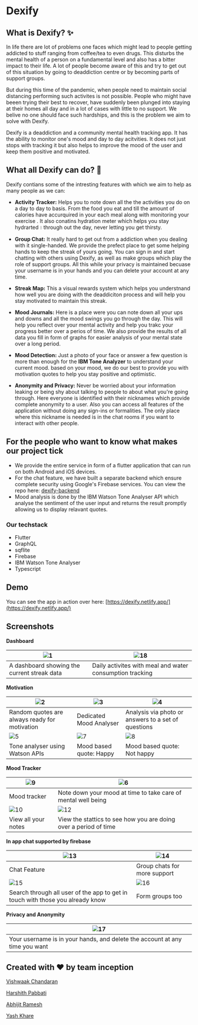 # Dexify

## What is Dexify? :sparkles:

In life there are lot of problems one faces which might lead to people getting addicted to stuff ranging from coffee/tea to even drugs. This disturbs the mental health of a person on a fundamental level and also has a bitter impact to their life. A lot of people become aware of this and try to get out of this situation by going to deaddiction centre or by becoming parts of support groups. 

But during this time of the pandemic, when people need to maintain social distancing performing such activites is not possible. People who might have beeen trying their best to recover, have suddenly been plunged into staying at their homes all day and in a lot of cases with little to no support. We belive no one should face such hardships, and this is the problem we aim to solve with Dexify. 

Dexify is a deaddiction and a community mental health tracking app. It has the ability to monitor one's mood and day to day acitvities. It does not just stops with tracking it but also helps to improve the mood of the user and keep them positive and motivated. 

## What all Dexify can do? :thought_balloon:

Dexify contians some of the intresting features with which we aim to help as many people as we can:

- **Activity Tracker:** Helps you to note down all the the activities you do on a day to day to basis. From the food you eat and till the amount of calories have accurquired in your each meal along with monitoring your exercise . It also conatins hydration meter which helps you stay hydrarted :droplet: through out the day, never letting you get thirsty.

- **Group Chat:** It really hard to get out from a addiction when you dealing with it single-handed. We provide the prefect place to get some helping hands to keep the streak of yours going. You can sign in and start chatting with others using Dexify, as well as make groups which play the role of support groups. All this while your privacy is maintained becuase your username is in your hands and you can delete your account at any time. 

- **Streak Map:** This a visual rewards system which helps you understnand how well you are doing with the deaddiciton process and will help you stay motivated to maintain this streak.

- **Mood Journals:** Here is a place were you can note down all your ups and downs and all the mood swings you go through the day. This will help you reflect over your mental activity and help you trakc your progress better over a perios of time. We also provide the results of all data you fill in form of graphs for easier analysis of your mental state over a long period. 

- **Mood Detection:** Just a photo of your face or answer a few question is more than enough for the **IBM Tone Analyzer** to understand your current mood. based on your mood, we do our best to provide you with motivation quotes to help you stay positive and optimistic.  

- **Anonymity and Privacy:** Never be worried about your information leaking or being shy about talking to people to about what you're going through. Here everyone is identified with their nicknames which provide complete anonymity to a user. Also you can access all features of the application without doing any sign-ins or formalities. The only place where this nickname is needed is in the chat rooms if you want to interact with other people. 

## For the people who want to know what makes our project tick

- We provide the entire service in form of a flutter application that can run on both Android and iOS devices. 
- For the chat feature, we have built a separate backend which ensure complete security using Google's Firebase services. You can view the repo here: [dexify-backend](https://github.com/Fireboltz/dexify-backend)
- Mood analysis is done by the IBM Watson Tone Analyser API which analyse the sentiment of the user input and returns the result promptly allowing us to display relavant quotes.

### Our techstack

- Flutter
- GraphQL
- sqflite
- Firebase
- IBM Watson Tone Analyser
- Typescript

## Demo

  You can see the app in action over here: [https://dexify.netlify.app/](https://dexify.netlify.app/)
  
## Screenshots

**Dashboard**

| ![1](https://user-images.githubusercontent.com/41234408/93712034-6ce3d180-fb70-11ea-9aa1-7ec476975eef.jpg) | ![18](https://user-images.githubusercontent.com/41234408/93712051-84bb5580-fb70-11ea-9160-8001683e6822.jpg) |
|---|---|
| A dashboard showing the current streak data  | Daily activites with meal and water consumption tracking  |

**Motivation**

| ![2](https://user-images.githubusercontent.com/41234408/93712077-d368ef80-fb70-11ea-8360-7995367389b0.jpg) | ![3](https://user-images.githubusercontent.com/41234408/93712086-eaa7dd00-fb70-11ea-8ba2-3d16db16cb73.jpg) | ![4](https://user-images.githubusercontent.com/41234408/93712094-00b59d80-fb71-11ea-9f3d-4365b9ac151e.jpg) |
|---|---|---|
| Random quotes are always ready for motivation  | Dedicated Mood Analyser  |  Analysis via photo or answers to a set of questions |
| ![5](https://user-images.githubusercontent.com/41234408/93712103-175bf480-fb71-11ea-8179-9ded3662a7a5.jpg) | ![7](https://user-images.githubusercontent.com/41234408/93712113-2f337880-fb71-11ea-8214-8e6f5abcb173.jpg) | ![8](https://user-images.githubusercontent.com/41234408/93712114-3064a580-fb71-11ea-84a0-682f05aaaa7b.jpg) |
| Tone analyser using Watson APIs  | Mood based quote: Happy  | Mood based quote: Not happy  |

**Mood Tracker**

| ![9](https://user-images.githubusercontent.com/41234408/93712160-a8cb6680-fb71-11ea-9676-8892c2e74fbc.jpg) | ![6](https://user-images.githubusercontent.com/41234408/93712164-b84aaf80-fb71-11ea-9b21-69a8af8e8d8d.jpg) |
|---|---|
| Mood tracker | Note down your mood at time to take care of mental well being |
| ![10](https://user-images.githubusercontent.com/41234408/93712175-d6b0ab00-fb71-11ea-9c05-c9bfe7addfb0.jpg) | ![12](https://user-images.githubusercontent.com/41234408/93712176-d7e1d800-fb71-11ea-937c-a4bead210a25.jpg) |
| View all your notes | View the stattics to see how you are doing over a period of time |

**In app chat supported by firebase**

| ![13](https://user-images.githubusercontent.com/41234408/93712221-2000fa80-fb72-11ea-8d15-0e9bb7ed3877.jpg) | ![14](https://user-images.githubusercontent.com/41234408/93712222-21322780-fb72-11ea-92c2-33752a703313.jpg) |
|---|---|
| Chat Feature  | Group chats for more support  |
| ![15](https://user-images.githubusercontent.com/41234408/93712223-21cabe00-fb72-11ea-9130-628edbc2767d.jpg) | ![16](https://user-images.githubusercontent.com/41234408/93712224-21cabe00-fb72-11ea-969e-537b198699d2.jpg) |
| Search through all user of the app to get in touch with those you already know  | Form groups too  |

**Privacy and Anonymity**

| ![17](https://user-images.githubusercontent.com/41234408/93712258-68b8b380-fb72-11ea-8420-56b27efa5b4a.jpg) |
|---|
| Your username is in your hands, and delete the account at any time you want  |

## Created with :heart: by team inception

[Vishwaak Chandaran](https://github.com/Vishwaak)

[Harshith Pabbati](https://github.com/harshithpabbati)

[Abhijit Ramesh](https://github.com/abhijitramesh)

[Yash Khare](https://github.com/yashk2000)
